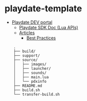 # playdate-template

* [Playdate DEV portal](https://play.date/dev/)
    * [Playdate SDK Doc (Lua APIs)](https://sdk.play.date/)
    * [Articles](https://help.play.date/developer/)
        * [Best Practices](https://help.play.date/developer/designing-for-playdate/)

```
    .
    ├── build/
    ├── support/
    ├── source/
    │   ├── images/
    │   ├── launcher/
    │   ├── sounds/
    │   ├── main.lua
    │   └── pdxinfo
    ├── README.md
    ├── build.sh
    └── transfer-build.sh
```
